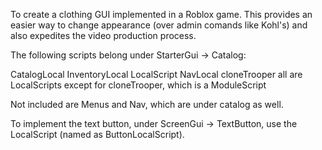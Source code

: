 To create a clothing GUI implemented in a Roblox game. This provides an easier way to change appearance (over admin comands like Kohl's) and also expedites the video production process.

The following scripts belong under StarterGui -> Catalog:

CatalogLocal
InventoryLocal
LocalScript
NavLocal
cloneTrooper
all are LocalScripts except for cloneTrooper, which is a ModuleScript

Not included are Menus and Nav, which are under catalog as well.

To implement the text button, under ScreenGui -> TextButton, use the LocalScript (named as ButtonLocalScript).
